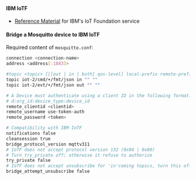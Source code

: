 #### IBM IoTF

* [Reference Material](https://iotf.readthedocs.org/en/latest/) for IBM's IoT Foundation service 

#### Bridge a Mosquitto device to IBM IoTF

Required content of `mosquitto.conf`:
```bash
connection <connection-name>
address <address[:1883]>

#topic <topic> [[[out | in | both] qos-level] local-prefix remote-prefix]
topic iot-2/cmd/+/fmt/json in "" ""
topic iot-2/evt/+/fmt/json out "" ""

# A Device must authenticate using a client ID in the following format:
# d:org_id:device_type:device_id
remote_clientid <clientid>
remote_username use-token-auth
remote_password <token>

# Compatibility with IBM IoTF
notifications false
cleansession true
bridge_protocol_version mqttv311
# IoTF does not accept protocol version 132 (0x04 | 0x80)
# Turn try_private off; otherwise it refuse to authorize
try_private false
# IoTF does not accept unsubscribe for 'in'coming topics, turn this off
bridge_attempt_unsubscribe false
```
